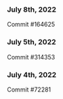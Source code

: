 ### July 8th, 2022

Commit #164625

### July 5th, 2022

Commit #314353


### July 4th, 2022

Commit #72281
